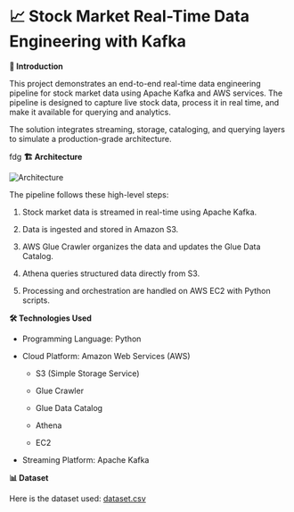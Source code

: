 # 📈 Stock Market Real-Time Data Engineering with Kafka


**📌 Introduction**

This project demonstrates an end-to-end real-time data engineering pipeline for stock market data using Apache Kafka and AWS services. The pipeline is designed to capture live stock data, process it in real time, and make it available for querying and analytics.

The solution integrates streaming, storage, cataloging, and querying layers to simulate a production-grade architecture.

fdg
**🏗️ Architecture**

![Architecture](https://github.com/user-attachments/assets/d062636a-37cc-4153-ba61-6bb3677c964f)


The pipeline follows these high-level steps:

1. Stock market data is streamed in real-time using Apache Kafka.

2. Data is ingested and stored in Amazon S3.

3. AWS Glue Crawler organizes the data and updates the Glue Data Catalog.

4. Athena queries structured data directly from S3.

5. Processing and orchestration are handled on AWS EC2 with Python scripts.


**🛠️ Technologies Used**

 - Programming Language: Python

 - Cloud Platform: Amazon Web Services (AWS)

   - S3 (Simple Storage Service)

   - Glue Crawler

   - Glue Data Catalog
     
   - Athena

   - EC2

- Streaming Platform: Apache Kafka

     
**📊 Dataset**

Here is the dataset used: [dataset.csv](https://github.com/user-attachments/files/22228717/dataset.csv)
